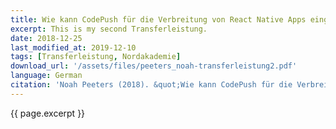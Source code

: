 ```yaml
---
title: Wie kann CodePush für die Verbreitung von React Native Apps eingesetzt werden?
excerpt: This is my second Transferleistung.
date: 2018-12-25
last_modified_at: 2019-12-10
tags: [Transferleistung, Nordakademie]
download_url: '/assets/files/peeters_noah-transferleistung2.pdf'
language: German
citation: 'Noah Peeters (2018). &quot;Wie kann CodePush für die Verbreitung von React Native Apps eingesetzt werden?&quot;'
---
```


{{ page.excerpt }}
